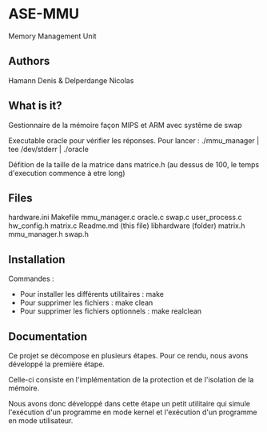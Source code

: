 # ASE-MMU

Memory Management Unit

  Authors
  -----------
  
  Hamann Denis & Delperdange Nicolas

  What is it?
  -----------

  Gestionnaire de la mémoire façon MIPS et ARM avec systême de swap

  Executable oracle pour vérifier les réponses.
  Pour lancer : ./mmu_manager | tee /dev/stderr | ./oracle

  Défition de la taille de la matrice dans matrice.h (au dessus de 100, le temps d'execution commence à etre long)
  
  Files
  ------------  
  hardware.ini
  Makefile
  mmu_manager.c
  oracle.c
  swap.c
  user_process.c
  hw_config.h
  matrix.c
  Readme.md (this file)
  libhardware (folder)
  matrix.h
  mmu_manager.h
  swap.h

  Installation
  ------------
  
  Commandes : 
  - Pour installer les différents utilitaires : make
  - Pour supprimer les fichiers : 		make clean
  - Pour supprimer les fichiers optionnels : 	make realclean
  

  Documentation
  -------------
  
  Ce projet se décompose en plusieurs étapes. Pour ce rendu, nous avons
  développé la première étape.
  
  Celle-ci consiste en l'implémentation de la protection et de
  l'isolation de la mémoire.
  
  Nous avons donc développé dans cette étape un petit utilitaire qui
  simule l'exécution d'un programme en mode kernel et l'exécution d'un 
  programme en mode utilisateur.



  

  
